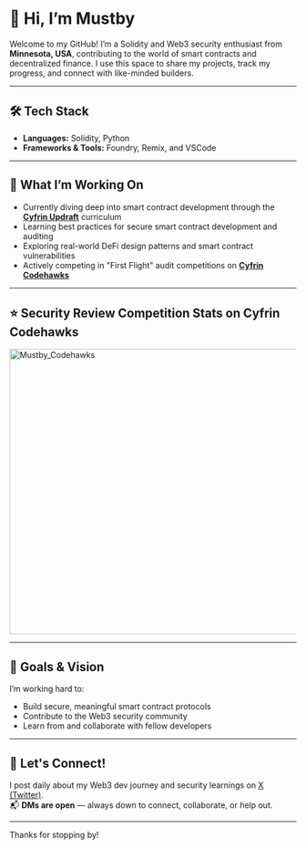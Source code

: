 # 👋 Hi, I’m Mustby

Welcome to my GitHub! I’m a Solidity and Web3 security enthusiast from **Minnesota, USA**, contributing to the world of smart contracts and decentralized finance. I use this space to share my projects, track my progress, and connect with like-minded builders.

---

## 🛠 Tech Stack
- **Languages:** Solidity, Python  
- **Frameworks & Tools:** Foundry, Remix, and VSCode 

---

## 🚀 What I’m Working On
- Currently diving deep into smart contract development through the **[Cyfrin Updraft](https://www.cyfrin.io/updraft)** curriculum  
- Learning best practices for secure smart contract development and auditing
- Exploring real-world DeFi design patterns and smart contract vulnerabilities
- Actively competing in "First Flight" audit competitions on **[Cyfrin Codehawks](https://codehawks.cyfrin.io/first-flights)**

---

## ⭐ Security Review Competition Stats on Cyfrin Codehawks

<img width="900" height="500" alt="Mustby_Codehawks" src="https://github.com/user-attachments/assets/1714cdbf-5ddb-4f88-a340-482009296ba1" />

---

## 🌱 Goals & Vision
I’m working hard to:
- Build secure, meaningful smart contract protocols  
- Contribute to the Web3 security community  
- Learn from and collaborate with fellow developers  

---

## 📣 Let's Connect!
I post daily about my Web3 dev journey and security learnings on [X (Twitter)](https://x.com/MustbyTheMoney).  
📬 **DMs are open** — always down to connect, collaborate, or help out.

---

Thanks for stopping by!
